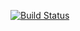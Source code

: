 [![Build Status](https://dev.azure.com/devops-rajasekar/Rajasekar-Devops/_apis/build/status%2FRajasekar-github-demo.WebApplication1?branchName=master)](https://dev.azure.com/devops-rajasekar/Rajasekar-Devops/_build/latest?definitionId=3&branchName=master)
